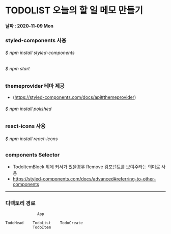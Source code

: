 # TODOLIST 오늘의 할 일 메모 만들기
#### 날짜 : 2020-11-09 Mon

### styled-components 사용 

###### $ npm install styled-components 
###### $ npm start



### themeprovider 테마 제공
- (https://styled-components.com/docs/api#themeprovider)
###### $ npm install polished


### react-icons 사용
###### $ npm install react-icons

### components Selector

- TodoItemBlock 위에 커서가 있을경우 Remove 컴포넌트를 보여주라는 의미로 사용
- https://styled-components.com/docs/advanced#referring-to-other-components



-----------------

### 디렉토리 경로


                  App

    TodoHead    TodoList    TodoCreate
                TodoItem
                
                

